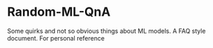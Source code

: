 # Random-ML-QnA
Some quirks and not so obvious things about ML models. A FAQ style document. For personal reference
